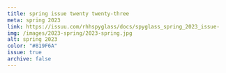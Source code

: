 ```yaml
---
title: spring issue twenty twenty-three
meta: spring 2023
link: https://issuu.com/rhhspyglass/docs/spyglass_spring_2023_issue-
img: /images/2023-spring/2023-spring.jpg
alt: spring 2023
color: "#819F6A"
issue: true
archive: false
---
```


